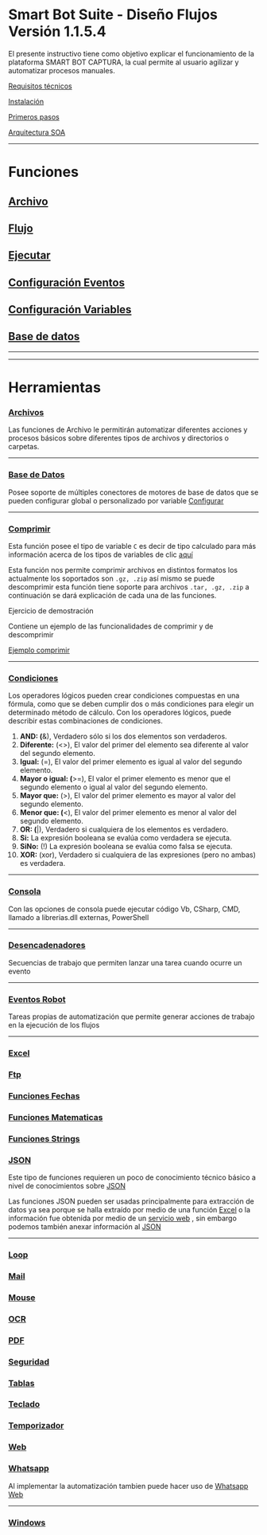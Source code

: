 # Smart Bot Suite - Diseño Flujos Versión 1.1.5.4

El presente instructivo tiene como objetivo explicar el funcionamiento de la plataforma SMART BOT CAPTURA, la cual permite al usuario agilizar y automatizar procesos manuales.

[Requisitos técnicos](general/Requisitos-tecnicos.md)

[Instalación](general/Instalacion.md)

[Primeros pasos](general/Primeros-pasos.md)

[Arquitectura SOA](general/Arquitectura-SOA.md)




---
# Funciones

## [Archivo](general/Archivo.md)

## [Flujo](general/Flujo.md)

## [Ejecutar](general/Ejecutar.md)

## [Configuración Eventos](general/Eventos.md)

## [Configuración Variables](general/Eventos/Variables.md)


## [Base de datos](general/Base-de-datos.md)



---

---



# Herramientas

### [Archivos](funciones/Archivos.md)

Las funciones de Archivo le permitirán automatizar diferentes acciones y procesos básicos sobre diferentes tipos de archivos y directorios o carpetas.

---

### [Base de Datos](funciones/BasedeDatos.md)

Posee soporte de múltiples conectores de motores de base de datos que se pueden configurar global o personalizado por variable [Configurar](general/Base-de-datos.md)


---

### [Comprimir](funciones/Comprimir.md)

Esta función posee el tipo de variable `C`  es decir de tipo calculado para más información acerca de los tipos de variables de clic [aquí](general/Eventos/Variables.md)

Esta función nos permite comprimir archivos en distintos formatos los actualmente los soportados son `.gz, .zip`  así mismo se puede descomprimir esta función tiene soporte para archivos `.tar, .gz, .zip` a continuación se dará explicación de cada una de las funciones. 

Ejercicio de demostración

Contiene un ejemplo de las funcionalidades de comprimir y de descomprimir

 [Ejemplo comprimir](general/Comprimir/comprimir_y_descomprimir.rth)

---

### [Condiciones](funciones/Condiciones.md)

Los operadores lógicos pueden crear condiciones compuestas en una fórmula, como que se deben cumplir dos o más condiciones para elegir un determinado método de cálculo. Con los operadores lógicos, puede describir estas combinaciones de condiciones.

1. **AND: (**&), Verdadero sólo si los dos elementos son verdaderos.
2. **Diferente:** (<>), El valor del primer del elemento sea diferente al valor del segundo elemento.
3. **Igual:** (=), El valor del primer elemento es igual al  valor del segundo elemento.
4. **Mayor o igual: (**>=), El valor el primer elemento es menor que el segundo elemento o igual al valor del segundo elemento.
5. **Mayor que:**  (>), El valor del primer elemento es mayor al valor del segundo elemento.
6. **Menor que: (**<), El valor del primer elemento es menor al valor del segundo elemento.
7. **OR: (**|), Verdadero si cualquiera de los elementos es verdadero.
8. **Si:** La expresión booleana se evalúa como verdadera se ejecuta.
9. **SiNo:** (!) La expresión booleana se evalúa como falsa se ejecuta.
10. **XOR:** (xor), Verdadero si cualquiera de las expresiones (pero no ambas) es verdadera.

---

### [Consola](funciones/Consola.md)

Con las opciones de consola puede ejecutar código Vb, CSharp, CMD, llamado a librerias.dll externas, PowerShell

---

### [Desencadenadores](funciones/Desencadenadores.md)

Secuencias de trabajo que permiten lanzar una tarea cuando ocurre un evento 

---

### [Eventos Robot](funciones/EventosRobot.md)

Tareas propias de automatización que permite generar acciones de trabajo en la ejecución de los flujos

---

### [Excel](funciones/Excel.md)

### [Ftp](funciones/Ftp.md)

### [Funciones Fechas](funciones/FuncionesFechas.md)

### [Funciones Matematicas](funciones/FuncionesMatematicas.md)

### [Funciones Strings](funciones/FuncionesStrings.md)

### [JSON](funciones/JSON.md)

Este tipo de funciones requieren un poco de conocimiento técnico básico a nivel de conocimientos sobre [JSON](https://www.json.org/json-es.html)

Las funciones JSON pueden ser usadas principalmente para extracción de datos ya sea porque se halla extraído  por medio de una función [Excel](funciones/Excel.md) o la información fue obtenida  por medio de un [servicio web](funciones/Web.md) , sin embargo podemos también anexar información al [JSON](https://www.json.org/json-es.html)

---


### [Loop](funciones/Loop.md)

### [Mail](funciones/Mail.md)

### [Mouse](funciones/Mouse.md)

### [OCR](funciones/OCR.md)

### [PDF](funciones/PDF.md)

### [Seguridad](funciones/Seguridad.md)

### [Tablas](funciones/Tablas.md)

### [Teclado](funciones/Teclado.md)

### [Temporizador](funciones/Temporizador.md)

### [Web](funciones/Web.md)

### [Whatsapp](funciones/Whatsapp.md)

Al implementar la automatización tambien puede hacer uso de [Whatsapp Web](https://web.whatsapp.com/)

---

### [Windows](funciones/Windows.md)

